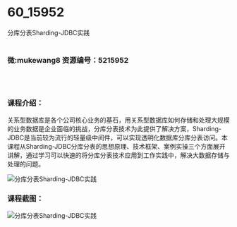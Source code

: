 # 60_15952
分库分表Sharding-JDBC实践
<br/></br>
<h3>微:mukewang8 资源编号：5215952</h3>
<br/></br>
<h3>课程介绍：</h3>
<p>关系型数据库是各个公司核心业务的基石，用关系型数据库如何存储和处理大规模的业务数据是企业面临的挑战，分库分表技术为此提供了解决方案，<a title="查看与 Sharding-JDBC 相关的文章" target="_blank">Sharding-JDBC</a>是当前较为流行的轻量级中间件，可以实现透明化数据库分库分表访问。本课程从Sharding-JDBC分库分表的思想原理、技术框架、案例实操三个方面展开讲解，通过学习可以快速的将分库分表技术应用到工作实践中，解决大数据存储与处理的问题。</p>
<p><img src="https://www.ko996.com/wp-content/uploads/img/2020/11/2-1-300x183.png" alt="分库分表Sharding-JDBC实践"></p>
<div class="info-desc">
<h3>课程截图：</h3>
<p><img src="https://www.ko996.com/wp-content/uploads/img/2020/11/1-1.png" alt="分库分表Sharding-JDBC实践"></p>


			
</div>
